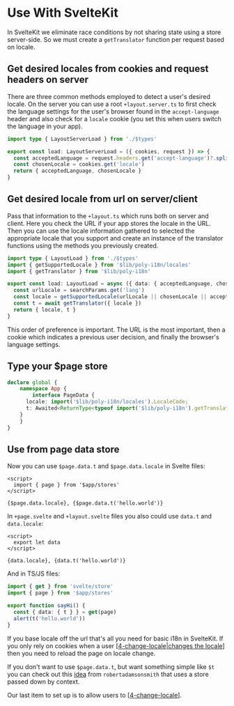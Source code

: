 # Use With SvelteKit

In SvelteKit we eliminate race conditions by not sharing state using a store server-side. So we must create a `getTranslator` function per request based on locale.

## Get desired locales from cookies and request headers on server

There are three common methods employed to detect a user's desired locale. On the server you can use a root `+layout.server.ts` to first check the language settings for the user's browser found in the `accept-language` header and also check for a `locale` cookie (you set this when users switch the language in your app).

```ts title="routes/+layout.server.ts"
import type { LayoutServerLoad } from './$types'

export const load: LayoutServerLoad = ({ cookies, request }) => {
  const acceptedLanguage = request.headers.get('accept-language')?.split(',')[0].trim()
  const chosenLocale = cookies.get('locale')
  return { acceptedLanguage, chosenLocale }
}
```

## Get desired locale from url on server/client

Pass that information to the `+layout.ts` which runs both on server and client. Here you check the URL if your app stores the locale in the URL. Then you can use the locale information gathered to selected the appropriate locale that you support and create an instance of the translator functions using the methods you previously created.

```ts title="routes/+layout.ts"
import type { LayoutLoad } from './$types'
import { getSupportedLocale } from '$lib/poly-i18n/locales'
import { getTranslator } from '$lib/poly-i18n'

export const load: LayoutLoad = async ({ data: { acceptedLanguage, chosenLocale }, url: { searchParams } }) => {
  const urlLocale = searchParams.get('lang')
  const locale = getSupportedLocale(urlLocale || chosenLocale || acceptedLanguage)
  const t = await getTranslator({ locale })
  return { locale, t }
}
```

This order of preference is important. The URL is the most important, then a cookie which indicates a previous user decision, and finally the browser's language settings.

## Type your $page store

```ts title="src/app.d.ts" {3-6}
declare global {
	namespace App {
		interface PageData {
      locale: import('$lib/poly-i18n/locales').LocaleCode;
      t: Awaited<ReturnType<typeof import('$lib/poly-i18n').getTranslator>>;
    }
	}
}
```

## Use from page data store

Now you can use `$page.data.t` and `$page.data.locale` in Svelte files:

```svelte
<script>
  import { page } from '$app/stores'
</script>

{$page.data.locale}, {$page.data.t('hello.world')}
```

In `+page.svelte` and `+layout.svelte` files you also could use `data.t` and `data.locale`:

```svelte title="+page.svelte"
<script>
  export let data
</script>

{data.locale}, {data.t('hello.world')}
```

And in TS/JS files:

```ts
import { get } from 'svelte/store'
import { page } from '$app/stores'

export function sayHi() {
  const { data: { t } } = get(page)
  alert(t('hello.world'))
}
```

If you base locale off the url that's all you need for basic i18n in SvelteKit. If you only rely on cookies when a user [[4-change-locale|changes the locale]] then you need to reload the page on locale change.

If you don't want to use `$page.data.t`, but want something simple like `$t` you can check out this [idea](https://github.com/cibernox/svelte-intl-precompile/issues/39#issuecomment-1106304135) from `robertadamsonsmith` that uses a store passed down by context.

Our last item to set up is to allow users to [[4-change-locale]].

[//begin]: # "Autogenerated link references for markdown compatibility"
[4-change-locale|changes the locale]: 4-change-locale.md "Change locale"
[4-change-locale]: 4-change-locale.md "Change locale"
[//end]: # "Autogenerated link references"